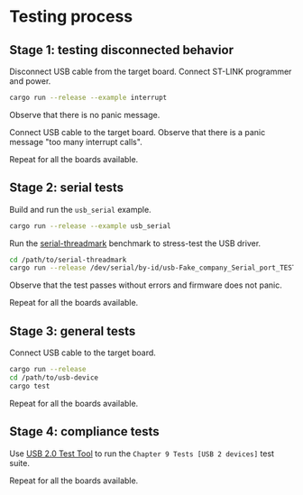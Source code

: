 # Testing process

## Stage 1: testing disconnected behavior

Disconnect USB cable from the target board. Connect ST-LINK programmer and power.
```bash
cargo run --release --example interrupt
```
Observe that there is no panic message.

Connect USB cable to the target board.
Observe that there is a panic message "too many interrupt calls".

Repeat for all the boards available.

## Stage 2: serial tests

Build and run the `usb_serial` example.

```bash
cargo run --release --example usb_serial
```

Run the [serial-threadmark](https://github.com/mvirkkunen/serial-threadmark) benchmark to stress-test the USB driver.

```bash
cd /path/to/serial-threadmark
cargo run --release /dev/serial/by-id/usb-Fake_company_Serial_port_TEST-if00 1000000
```

Observe that the test passes without errors and firmware does not panic.

Repeat for all the boards available.

## Stage 3: general tests

Connect USB cable to the target board.
 
```bash
cargo run --release
cd /path/to/usb-device
cargo test
```

Repeat for all the boards available.

## Stage 4: compliance tests
 
Use [USB 2.0 Test Tool](https://www.usb.org/usb2tools) to run the `Chapter 9 Tests [USB 2 devices]` test suite. 

Repeat for all the boards available.
